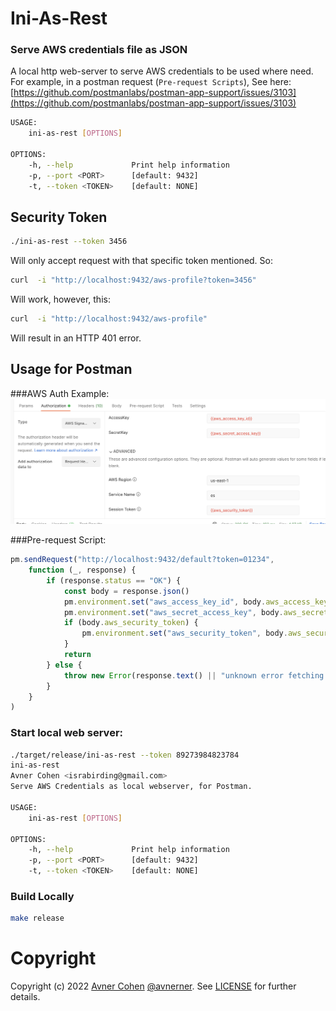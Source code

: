 # Ini-As-Rest

### Serve AWS credentials file as JSON

A local http web-server to serve AWS credentials to be used where need.
For example, in a postman request (`Pre-request Scripts`), See here:
[https://github.com/postmanlabs/postman-app-support/issues/3103](https://github.com/postmanlabs/postman-app-support/issues/3103)

```sh
USAGE:
    ini-as-rest [OPTIONS]

OPTIONS:
    -h, --help             Print help information
    -p, --port <PORT>      [default: 9432]
    -t, --token <TOKEN>    [default: NONE]
````

## Security Token

```sh
./ini-as-rest --token 3456
```

Will only accept request with that specific token mentioned.
So:

```sh
curl  -i "http://localhost:9432/aws-profile?token=3456"
```
Will work, however, this:

```sh
curl  -i "http://localhost:9432/aws-profile"

```

Will result in an HTTP 401 error.


## Usage for Postman

###AWS Auth Example:
![Postman Example](postman_example.png)

###Pre-request Script:

```js
pm.sendRequest("http://localhost:9432/default?token=01234",
    function (_, response) {
        if (response.status == "OK") {
            const body = response.json()
            pm.environment.set("aws_access_key_id", body.aws_access_key_id)
            pm.environment.set("aws_secret_access_key", body.aws_secret_access_key)
            if (body.aws_security_token) {
                pm.environment.set("aws_security_token", body.aws_security_token)
            }
            return
        } else {
            throw new Error(response.text() || "unknown error fetching aws credentials")
        }
    }
)
```

### Start local web server:

```sh
./target/release/ini-as-rest --token 89273984823784
ini-as-rest
Avner Cohen <israbirding@gmail.com>
Serve AWS Credentials as local webserver, for Postman.

USAGE:
    ini-as-rest [OPTIONS]

OPTIONS:
    -h, --help             Print help information
    -p, --port <PORT>      [default: 9432]
    -t, --token <TOKEN>    [default: NONE]
```


### Build Locally

```sh
make release
```

# Copyright

Copyright (c) 2022 [Avner Cohen](https://github.com/AvnerCohen) [@avnerner](http://twitter.com/avnerner). See [LICENSE](LICENSE.txt) for further details.